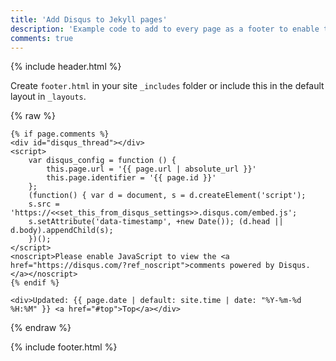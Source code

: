 ```yaml
---
title: 'Add Disqus to Jekyll pages'
description: 'Example code to add to every page as a footer to enable the Disqus comments service.'
comments: true
---
```

{% include header.html %}

Create `footer.html` in your site `_includes` folder or include this in the default layout in `_layouts`.

{% raw %}
```
{% if page.comments %}
<div id="disqus_thread"></div>
<script>
    var disqus_config = function () {
        this.page.url = '{{ page.url | absolute_url }}'
        this.page.identifier = '{{ page.id }}'
    };
    (function() { var d = document, s = d.createElement('script');
    s.src = 'https://<<set_this_from_disqus_settings>>.disqus.com/embed.js';
    s.setAttribute('data-timestamp', +new Date()); (d.head || d.body).appendChild(s);
    })();
</script>
<noscript>Please enable JavaScript to view the <a href="https://disqus.com/?ref_noscript">comments powered by Disqus.</a></noscript>
{% endif %}

<div>Updated: {{ page.date | default: site.time | date: "%Y-%m-%d %H:%M" }} <a href="#top">Top</a></div>
```
{% endraw %}

{% include footer.html %}
